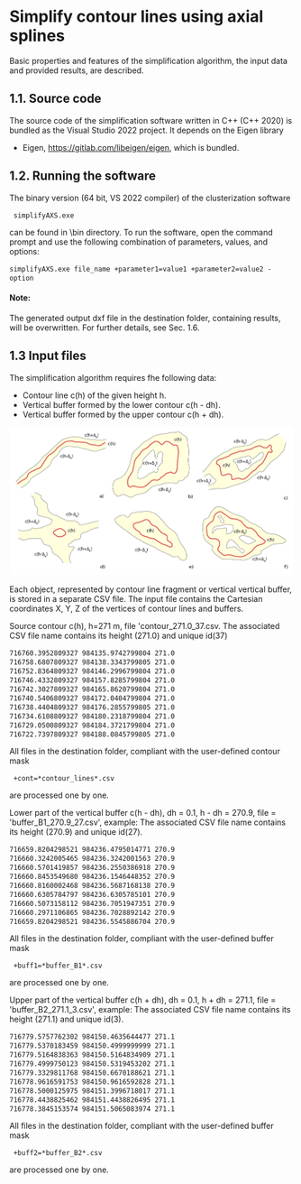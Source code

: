 # Simplify contour lines using axial splines
Basic properties and features of the simplification algorithm, the input data and provided results, are described.


## 1.1. Source code
The source code of the simplification software written in C++ (C++ 2020) is bundled as the Visual Studio 2022 project. 
It depends on the Eigen library
- Eigen, https://gitlab.com/libeigen/eigen, 
which is bundled.

## 1.2. Running the software

The binary version (64 bit, VS 2022 compiler) of the clusterization software

     simplifyAXS.exe

can be found in \bin directory. To run the software, open the command prompt and use the following combination of parameters, values, and options: 

	simplifyAXS.exe file_name +parameter1=value1 +parameter2=value2 -option

#### Note:
The generated output dxf file in the  destination folder, containing results, will be overwritten. For further details, see Sec. 1.6.

## 1.3 Input files

The simplification algorithm requires fhe following data:
- Contour line c(h) of the given height h.
- Vertical buffer formed by the lower contour c(h - dh).
- Vertical buffer formed by the upper contour c(h + dh).

![ABN](./data/contours_buffers_fig2.jpg)

Each object, represented by contour line fragment or vertical vertical buffer, is stored in a separate CSV file. The input file contains the Cartesian coordinates X, Y, Z of the vertices of contour lines and buffers.

Source contour c(h), h=271 m, file 'contour_271.0_37.csv.
The associated CSV file name contains its height (271.0) and unique id(37)

	716760.3952809327 984135.9742799804 271.0
	716758.6807809327 984138.3343799805 271.0
	716752.8364809327 984146.2996799804 271.0
	716746.4332809327 984157.8285799804 271.0
	716742.3027809327 984165.8620799804 271.0
	716740.5406809327 984172.0404799804 271.0
	716738.4404809327 984176.2855799805 271.0
	716734.6108809327 984180.2318799804 271.0
	716729.0500809327 984184.3721799804 271.0
	716722.7397809327 984188.0845799805 271.0

All files in the destination folder, compliant with the user-defined contour mask

     +cont=*contour_lines*.csv
     
are processed one by one.

Lower part of the vertical buffer c(h - dh), dh = 0.1, h - dh = 270.9, file = 'buffer_B1_270.9_27.csv', example:
The associated CSV file name contains its height (270.9) and unique id(27).

	716659.8204298521 984236.4795014771 270.9
	716660.3242005465 984236.3242001563 270.9
	716660.5701419857 984236.2550386918 270.9
	716660.8453549680 984236.1546448352 270.9
	716660.8160002468 984236.5687168138 270.9
	716660.6305784797 984236.6305785101 270.9
	716660.5073158112 984236.7051947351 270.9
	716660.2971106865 984236.7028892142 270.9
	716659.8204298521 984236.5545886704 270.9
	
All files in the destination folder, compliant with the user-defined buffer mask

     +buff1=*buffer_B1*.csv
     
are processed one by one.
	
Upper part of the vertical buffer c(h + dh), dh = 0.1, h + dh = 271.1, file = 'buffer_B2_271.1_3.csv', example:
The associated CSV file name contains its height (271.1) and unique id(3).

	716779.5757762302 984150.4635644477 271.1
	716779.5370183459 984150.4999999999 271.1
	716779.5164838363 984150.5164834909 271.1
	716779.4999750123 984150.5319453202 271.1
	716779.3329811768 984150.6670188621 271.1
	716778.9616591753 984150.9616592828 271.1
	716778.5000125975 984151.3996718017 271.1
	716778.4438825462 984151.4438826495 271.1
	716778.3845153574 984151.5065083974 271.1
	
All files in the destination folder, compliant with the user-defined buffer mask

     +buff2=*buffer_B2*.csv
     
are processed one by one.
